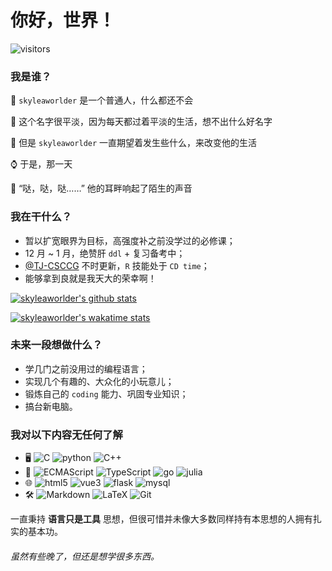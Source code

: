 # 你好，世界！

![visitors](https://visitor-badge.glitch.me/badge?page_id=skyleaworlder.skyleaworlder)

### 我是谁？

:walking: `skyleaworlder` 是一个普通人，什么都还不会

:rice: 这个名字很平淡，因为每天都过着平淡的生活，想不出什么好名字

:pray: 但是 `skyleaworlder` 一直期望着发生些什么，来改变他的生活

:watch: 于是，那一天

:shoe: “哒，哒，哒……” 他的耳畔响起了陌生的声音



### 我在干什么？

* 暂以扩宽眼界为目标，高强度补之前没学过的必修课；
* 12 月 ~ 1 月，绝赞肝 `ddl` + 复习备考中；
* [@TJ-CSCCG](https://github.com/TJ-CSCCG) 不时更新，`R` 技能处于 `CD time`；
* 能够拿到良就是我天大的荣幸啊！

[![skyleaworlder's github stats](https://github-readme-stats.vercel.app/api?username=skyleaworlder)](https://github.com/anuraghazra/github-readme-stats)

[![skyleaworlder's wakatime stats](https://github-readme-stats.vercel.app/api/wakatime?username=skyleaworlder&layout=compact)](https://github.com/anuraghazra/github-readme-stats)


### 未来一段想做什么？

* 学几门之前没用过的编程语言；
* 实现几个有趣的、大众化的小玩意儿；
* 锻炼自己的 `coding` 能力、巩固专业知识；
* 搞台新电脑。

### 我对以下内容无任何了解

* :desktop_computer: ![C](https://img.shields.io/badge/programming-language-lightgrey?logo=c)  ![python](https://img.shields.io/badge/python-3-blue?logo=python)  ![C++](http://img.shields.io/badge/C%2B%2B-but%20C%20style-green?logo=c%2B%2B) 
* :honeybee: ![ECMAScript](https://img.shields.io/badge/ECMAScript-6-yellow?logo=javascript)  ![TypeScript](https://img.shields.io/static/v1?label=TypeScript&message=3.0+&color=007ACC&logo=typescript)   ![go](https://img.shields.io/badge/go-lang-blue?logo=go)  ![julia](https://img.shields.io/static/v1?label=Julia&message=newbee&color=9558B2&logo=julia)
* :globe_with_meridians: ![html5](https://img.shields.io/badge/HTML-5-red?logo=html5)  ![vue3](https://img.shields.io/badge/Vue-3+-green?logo=vue.js)  ![flask](https://img.shields.io/badge/flask-1.1%2B-lightgrey?logo=flask) ![mysql](https://img.shields.io/badge/MySQL-5.7%2B-red?logo=mysql) 
* :hammer_and_wrench: ![Markdown](http://img.shields.io/badge/Markdown-grey?logo=markdown) ![LaTeX](http://img.shields.io/badge/LaTeX-grey?logo=latex) ![Git](http://img.shields.io/badge/Git-grey?logo=git) 

一直秉持 **语言只是工具** 思想，但很可惜并未像大多数同样持有本思想的人拥有扎实的基本功。

###### 虽然有些晚了，但还是想学很多东西。
